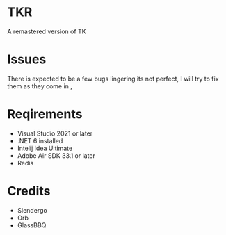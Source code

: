 # TKR
A remastered version of TK

# Issues
There is expected to be a few bugs lingering its not perfect, I will try to fix them as they come in
, 
# Reqirements
- Visual Studio 2021 or later
- .NET 6 installed
- Intelij Idea Ultimate
- Adobe Air SDK 33.1 or later
- Redis

# Credits
- Slendergo
- Orb
- GlassBBQ